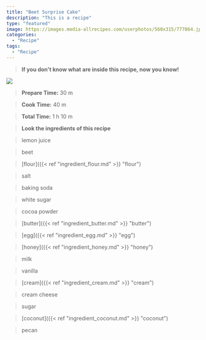 ```yaml
---
title: "Beet Surprise Cake"
description: "This is a recipe"
type: "featured"
image: https://images.media-allrecipes.com/userphotos/560x315/777864.jpg
categories: 
  - "Recipe"
tags: 
  - "Recipe"
---
```



>**If you don't know what are inside this recipe, now you know!**

![](../images/Recipes-Banner.jpg)
> **Prepare Time:** 30 m


> **Cook Time:** 40 m


> **Total Time:** 1 h 10 m

> **Look the ingredients of this recipe**

> lemon juice

> beet

> [flour]({{< ref "ingredient_flour.md" >}} "flour")

> salt

> baking soda

> white sugar

> cocoa powder

> [butter]({{< ref "ingredient_butter.md" >}} "butter")

> [egg]({{< ref "ingredient_egg.md" >}} "egg")

> [honey]({{< ref "ingredient_honey.md" >}} "honey")

> milk

> vanilla

> [cream]({{< ref "ingredient_cream.md" >}} "cream")

> cream cheese

> sugar

> [coconut]({{< ref "ingredient_coconut.md" >}} "coconut")

> pecan

